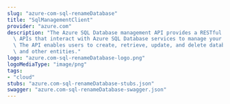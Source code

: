 ```yaml
---
slug: "azure-com-sql-renameDatabase"
title: "SqlManagementClient"
provider: "azure.com"
description: "The Azure SQL Database management API provides a RESTful set of web\
  \ APIs that interact with Azure SQL Database services to manage your databases.\
  \ The API enables users to create, retrieve, update, and delete databases, servers,\
  \ and other entities."
logo: "azure.com-sql-renameDatabase-logo.png"
logoMediaType: "image/png"
tags:
- "cloud"
stubs: "azure.com-sql-renameDatabase-stubs.json"
swagger: "azure.com-sql-renameDatabase-swagger.json"
---
```

